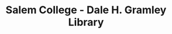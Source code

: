 ---
layout: repo
title: "Salem College - Dale H. Gramley Library"
id: 5716
permalink: repos/5716/
---